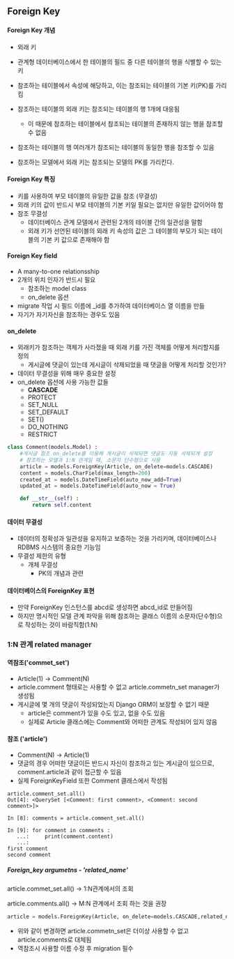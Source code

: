 ## Foreign Key 

#### Foreign Key 개념

- 외래 키
- 관계형 데이터베이스에서 한 테이블의 필드 중 다른 테이블의 행을 식별할 수 있는 키
- 참조하는 테이블에서 속성에 해당하고, 이는 참조되는 테이블의 기본 키(PK)를 가리킴
- 참조하는 테이블의 외래 키는 참조되는 테이블의 행 1개에 대응됨
  - 이  때문에 참조하는 테이블에서 참조되는 테이블의 존재하지 않는 행을 참조할 수 없음
- 참조하는 테이블의 행 여러개가 참조되는 테이블의 동일한 행을 참조할 수 있음

- 참조하는 모델에서 외래 키는 참조되는 모델의 PK를 가리킨다.

#### Foreign Key 특징

- 키를 사용하여 부모 테이블의 유일한 값을 참조 (무결성)
- 외래 키의 값이 반드시 부모 테이블의 기본 키일 필요는 없지만 유일한 값이어야 함 
- 참조 무결성
  - 데이터베이스 관계 모델에서 관련된 2개의 테이블 간의 일관성을 말함
  - 외래 키가 선언된 테이블의 외래 키 속성의 값은 그 테이블의 부모가 되는 테이블의 기본 키 값으로 존재해야 함 

#### Foreign Key field

- A many-to-one relationsship
- 2개의 위치 인자가 반드시 필요
  - 참조하는 model class
  - on_delete 옵션
- migrate 작업 시 필드 이름에 _id를 추가하여 데이터베이스 열 이름을 만듦
- 자기가 자기자신을 참조하는 경우도 있음

#### on_delete

- 외래키가 참조하는 객체가 사라졌을 때 외래 키를 가진 객체를 어떻게 처리할지를 정의
  - 게시글에 댓글이 있는데 게시글이 삭제되었을 때 댓글을 어떻게 처리할 것인가?
- 데이터 무결성을 위해 매우 중요한 설정
- on_delete 옵션에 사용 가능한 값들
  - **CASCADE**
  - PROTECT
  - SET_NULL
  - SET_DEFAULT
  - SET()
  - DO_NOTHING
  - RESTRICT

```python
class Comment(models.Model) :
    #게시글 참조 on_delete를 이용해 게시글이 삭제되면 댓글도 자동 삭제되게 설정
    # 참조하는 모델과 1:N 관계일 때, 소문자 단수형으로 사용
    article = models.ForeignKey(Article, on_delete=models.CASCADE)
    content = models.CharField(max_length=200)
    created_at = models.DateTimeField(auto_now_add=True)
    updated_at = models.DateTimeField(auto_now = True)

    def __str__(self) :
        return self.content
```

#### 데이터 무결성

- 데이터의 정확성과 일관성을 유지하고 보증하는 것을 가리키며, 데이터베이스나 RDBMS 시스템의 중요한 기능임
- 무결성 제한의 유형
  - 개체 무결성
    - PK의 개념과 관련

#### 데이터베이스의 ForeignKey 표현

- 만약 ForeignKey 인스턴스를 abcd로 생성하면 abcd_id로 만들어짐
- 하지만 명시적인 모델 관계 파악을 위해 참조하는 클래스 이름의 소문자(단수형)으로 작성하는 것이 바람직함(1:N)

### 1:N 관계 related manager

#### 역참조('commet_set')

- Article(1) -> Comment(N)
- article.comment 형태로는 사용할 수 없고 article.commetn_set manager가 생성됨
- 게시글에 몇 개의 댓글이 작성되었는지 Django ORM이 보장할 수 없기 때문
  - article은 comment가 있을 수도 있고, 없을 수도 있음
  - 실제로 Article 클래스에는 Comment와 어떠한 관계도 작성되어 있지 않음

#### 참조 ('article')

- Comment(N) -> Article(1)
- 댓글의 경우 어떠한 댓글이든 반드시 자신이 참조하고 있는 게시글이 있으므로, comment.article과 같이 접근할 수 있음
- 실제 ForeignKeyField 또한 Comment 클래스에서 작성됨 

```sqlite
article.comment_set.all()
Out[4]: <QuerySet [<Comment: first comment>, <Comment: second comment>]>

In [8]: comments = article.comment_set.all()

In [9]: for comment in comments :
   ...:     print(comment.content)
   ...: 
first comment
second comment

```

##### Foreign_key argumetns  - 'related_name'

article.commet_set.all() -> 1:N관계에서의 조회

article.comments.all() -> M:N 관계에서 조회 하는 것을 권장 

```python
article = models.ForeignKey(Article, on_delete=models.CASCADE,related_name='comments')
```

- 위와 같이 변경하면 article.commetn_set은 더이상 사용할 수 없고 article.comments로 대체됨
- 역참조시 사용할 이름 수정 후 migration 필수 